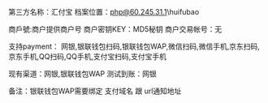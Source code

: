 ﻿第三方名称：汇付宝
档案位置：php@60.245.31.1\huifubao

商戶號:商户提供商户号
商户密钥KEY：MD5秘钥
商户交易帐号：无

支持payment： 网银,银联钱包扫码,银联钱包WAP,微信扫码,微信手机,京东扫码,京东手机,QQ扫码,QQ手机,支付宝扫码,支付宝手机

现有渠道：网银,银联钱包WAP
测试到账：网银

备注：银联钱包WAP需要绑定 支付域名 跟 url通知地址